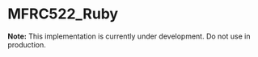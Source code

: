# MFRC522_Ruby
**Note:** This implementation is currently under development. Do not use in production.


